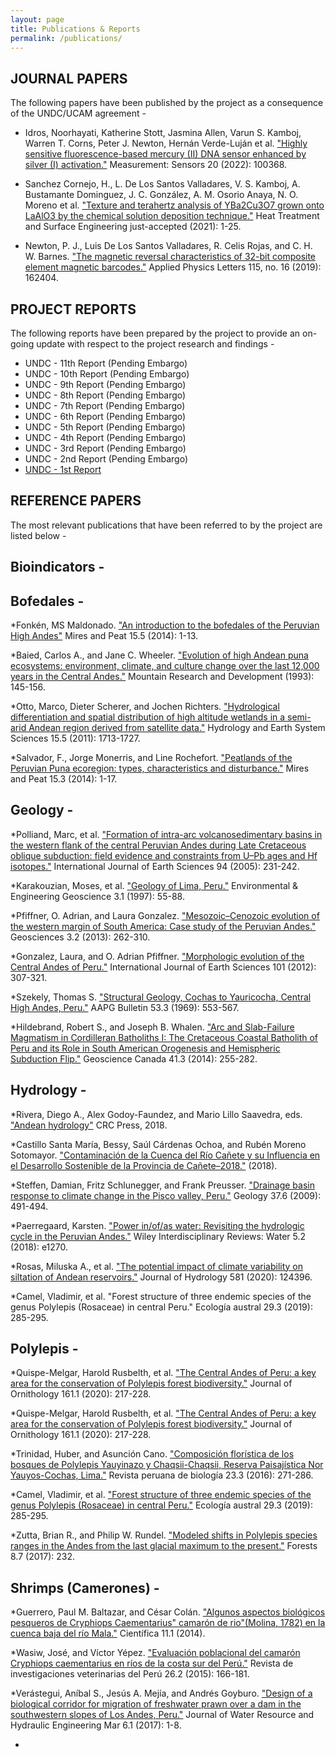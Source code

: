 ```yaml
---
layout: page
title: Publications & Reports
permalink: /publications/
---
```


## JOURNAL PAPERS
The following papers have been published by the project as a consequence of the UNDC/UCAM agreement -
* Idros, Noorhayati, Katherine Stott, Jasmina Allen, Varun S. Kamboj, Warren T. Corns, Peter J. Newton, Hernán Verde-Luján et al. ["Highly sensitive fluorescence-based mercury (II) DNA sensor enhanced by silver (I) activation."](https://www.sciencedirect.com/science/article/pii/S2665917422000022) Measurement: Sensors 20 (2022): 100368.

* Sanchez Cornejo, H., L. De Los Santos Valladares, V. S. Kamboj, A. Bustamante Dominguez, J. C. González, A. M. Osorio Anaya, N. O. Moreno et al. ["Texture and terahertz analysis of YBa2Cu3O7 grown onto LaAlO3 by the chemical solution deposition technique."](https://www.tandfonline.com/doi/full/10.1080/25787616.2021.2022294) Heat Treatment and Surface Engineering just-accepted (2021): 1-25.

* Newton, P. J., Luis De Los Santos Valladares, R. Celis Rojas, and C. H. W. Barnes. ["The magnetic reversal characteristics of 32-bit composite element magnetic barcodes."](https://aip.scitation.org/doi/abs/10.1063/1.5119075) Applied Physics Letters 115, no. 16 (2019): 162404.


## PROJECT REPORTS
The following reports have been prepared by the project to provide an on-going update with respect to the project research and findings -
* UNDC - 11th Report (Pending Embargo)
* UNDC - 10th Report (Pending Embargo)
* UNDC - 9th Report (Pending Embargo)
* UNDC - 8th Report (Pending Embargo)
* UNDC - 7th Report (Pending Embargo)
* UNDC - 6th Report (Pending Embargo)
* UNDC - 5th Report (Pending Embargo)
* UNDC - 4th Report (Pending Embargo)
* UNDC - 3rd Report (Pending Embargo)
* UNDC - 2nd Report (Pending Embargo)
* [UNDC - 1st Report](https://www.dropbox.com/s/0cpgh51lhrk9p92/1ST%20PROJECT%20REPORT.%20UNDC%20V3%20ammended.pdf?dl=0)


## REFERENCE PAPERS
The most relevant publications that have been referred to by the project are listed below -

## Bioindicators -


## Bofedales -
*Fonkén, MS Maldonado. ["An introduction to the bofedales of the Peruvian High Andes"](https://www.researchgate.net/profile/Monica-Sofia-Maldonado-Fonken/publication/269633569_An_introduction_to_the_bofedales_of_the_Peruvian_High_Andes/links/54908be70cf214269f26ce7c/An-introduction-to-the-bofedales-of-the-Peruvian-High-Andes.pdf) Mires and Peat 15.5 (2014): 1-13.

*Baied, Carlos A., and Jane C. Wheeler. ["Evolution of high Andean puna ecosystems: environment, climate, and culture change over the last 12,000 years in the Central Andes."](https://www.jstor.org/stable/3673632) Mountain Research and Development (1993): 145-156.

*Otto, Marco, Dieter Scherer, and Jochen Richters. ["Hydrological differentiation and spatial distribution of high altitude wetlands in a semi-arid Andean region derived from satellite data."](https://hess.copernicus.org/articles/15/1713/2011/)  Hydrology and Earth System Sciences 15.5 (2011): 1713-1727.

*Salvador, F., Jorge Monerris, and Line Rochefort. ["Peatlands of the Peruvian Puna ecoregion: types, characteristics and disturbance."](http://mires-and-peat.net/media/map15/map_15_03.pdf) Mires and Peat 15.3 (2014): 1-17.


## Geology -
*Polliand, Marc, et al. ["Formation of intra-arc volcanosedimentary basins in the western flank of the central Peruvian Andes during Late Cretaceous oblique subduction: field evidence and constraints from U–Pb ages and Hf isotopes."](https://link.springer.com/article/10.1007/s00531-005-0464-5) International Journal of Earth Sciences 94 (2005): 231-242.

*Karakouzian, Moses, et al. ["Geology of Lima, Peru."](https://pubs.geoscienceworld.org/aeg/eeg/article-abstract/III/1/55/137020/Geology-of-Lima-Peru) Environmental & Engineering Geoscience 3.1 (1997): 55-88.

*Pfiffner, O. Adrian, and Laura Gonzalez. ["Mesozoic–Cenozoic evolution of the western margin of South America: Case study of the Peruvian Andes."](https://www.mdpi.com/2076-3263/3/2/262) Geosciences 3.2 (2013): 262-310.

*Gonzalez, Laura, and O. Adrian Pfiffner. ["Morphologic evolution of the Central Andes of Peru."](https://link.springer.com/article/10.1007/s00531-011-0676-9) International Journal of Earth Sciences 101 (2012): 307-321.

*Szekely, Thomas S. ["Structural Geology, Cochas to Yauricocha, Central High Andes, Peru."](https://pubs.geoscienceworld.org/aapgbull/article-abstract/53/3/553/35464/Structural-Geology-Cochas-to-Yauricocha-Central) AAPG Bulletin 53.3 (1969): 553-567.

*Hildebrand, Robert S., and Joseph B. Whalen. ["Arc and Slab-Failure Magmatism in Cordilleran Batholiths I: The Cretaceous Coastal Batholith of Peru and its Role in South American Orogenesis and Hemispheric Subduction Flip."](https://www.erudit.org/en/journals/geocan/1900-v1-n1-geocan01587/1027244ar/) Geoscience Canada 41.3 (2014): 255-282.


## Hydrology -

*Rivera, Diego A., Alex Godoy-Faundez, and Mario Lillo Saavedra, eds. ["Andean hydrology"](https://books.google.co.uk/books?hl=en&lr=&id=nj0PEAAAQBAJ&oi=fnd&pg=PP1&dq=andean+hydrology&ots=iZYpkWm5KK&sig=Ye6NIp6hRF7AWyt4J8yQaJVDRsc&redir_esc=y#v=onepage&q=andean%20hydrology&f=false) CRC Press, 2018.

*Castillo Santa María, Bessy, Saúl Cárdenas Ochoa, and Rubén Moreno Sotomayor. ["Contaminación de la Cuenca del Río Cañete y su Influencia en el Desarrollo Sostenible de la Provincia de Cañete–2018."](http://repositorio.usdg.edu.pe/handle/USDG/213) (2018).

*Steffen, Damian, Fritz Schlunegger, and Frank Preusser. ["Drainage basin response to climate change in the Pisco valley, Peru."](https://pubs.geoscienceworld.org/gsa/geology/article-abstract/37/6/491/29928/Drainage-basin-response-to-climate-change-in-the) Geology 37.6 (2009): 491-494.

*Paerregaard, Karsten. ["Power in/of/as water: Revisiting the hydrologic cycle in the Peruvian Andes."](https://wires.onlinelibrary.wiley.com/doi/full/10.1002/wat2.1270) Wiley Interdisciplinary Reviews: Water 5.2 (2018): e1270.

*Rosas, Miluska A., et al. ["The potential impact of climate variability on siltation of Andean reservoirs."](https://www.sciencedirect.com/science/article/abs/pii/S002216941931131X) Journal of Hydrology 581 (2020): 124396.

*Camel, Vladimir, et al. "Forest structure of three endemic species of the genus Polylepis (Rosaceae) in central Peru." Ecología austral 29.3 (2019): 285-295.



## Polylepis -

*Quispe-Melgar, Harold Rusbelth, et al. ["The Central Andes of Peru: a key area for the conservation of Polylepis forest biodiversity."](https://link.springer.com/article/10.1007/s10336-019-01703-5) Journal of Ornithology 161.1 (2020): 217-228.

*Quispe-Melgar, Harold Rusbelth, et al. ["The Central Andes of Peru: a key area for the conservation of Polylepis forest biodiversity."](https://link.springer.com/article/10.1007/s10336-019-01703-5) Journal of Ornithology 161.1 (2020): 217-228.

*Trinidad, Huber, and Asunción Cano. ["Composición florística de los bosques de Polylepis Yauyinazo y Chaqsii-Chaqsii, Reserva Paisajística Nor Yauyos-Cochas, Lima."](http://www.scielo.org.pe/scielo.php?pid=S1727-99332016000300006&script=sci_arttext&tlng=pt) Revista peruana de biología 23.3 (2016): 271-286.

*Camel, Vladimir, et al. ["Forest structure of three endemic species of the genus Polylepis (Rosaceae) in central Peru."](http://www.scielo.org.ar/scielo.php?script=sci_arttext&pid=S1667-782X2019000300001) Ecología austral 29.3 (2019): 285-295.

*Zutta, Brian R., and Philip W. Rundel. ["Modeled shifts in Polylepis species ranges in the Andes from the last glacial maximum to the present."](https://www.mdpi.com/1999-4907/8/7/232) Forests 8.7 (2017): 232.


## Shrimps (Camerones) -

*Guerrero, Paul M. Baltazar, and César Colán. ["Algunos aspectos biológicos pesqueros de Cryphiops Caementarius" camarón de rio"(Molina, 1782) en la cuenca baja del río Mala."](https://scholar.google.com/scholar?hl=en&as_sdt=0%2C5&q=ALGUNOS+ASPECTOS+BIOL%C3%93GICOS+PESQUEROS+DE+Cryphiops+caementarius+%22CAMAR%C3%93N+DE+RIO%22+%28MOLINA%2C+1782%29+EN+LA+CUENCA+BAJA+DEL+R%C3%8DO+MALA&btnG=) Científica 11.1 (2014).

*Wasiw, José, and Víctor Yépez. ["Evaluación poblacional del camarón Cryphiops caementarius en ríos de la costa sur del Perú."](http://www.scielo.org.pe/scielo.php?pid=S1609-91172015000200002&script=sci_arttext&tlng=en) Revista de investigaciones veterinarias del Perú 26.2 (2015): 166-181.

*Verástegui, Aníbal S., Jesús A. Mejía, and Andrés Goyburo. ["Design of a biological corridor for migration of freshwater prawn over a dam in the southwestern slopes of Los Andes, Peru."](https://www.researchgate.net/profile/Andres-Goyburo/publication/315703107_Design_of_a_Biological_Corridor_for_Migration_of_Freshwater_Prawn_over_a_Dam_in_the_Southwestern_Slopes_of_Los_Andes_Peru/links/58ed10ebaca2724f0a26b33b/Design-of-a-Biological-Corridor-for-Migration-of-Freshwater-Prawn-over-a-Dam-in-the-Southwestern-Slopes-of-Los-Andes-Peru.pdf) Journal of Water Resource and Hydraulic Engineering Mar 6.1 (2017): 1-8.


*
